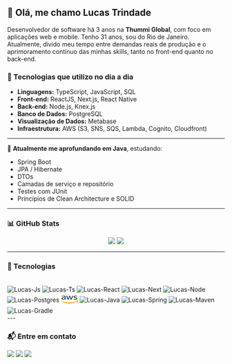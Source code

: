 ## 👋 Olá, me chamo Lucas Trindade

Desenvolvedor de software há 3 anos na **Thummi Global**, com foco em aplicações web e mobile. Tenho 31 anos, sou do Rio de Janeiro.
Atualmente, divido meu tempo entre demandas reais de produção e o aprimoramento contínuo das minhas skills, tanto no front-end quanto no back-end.

### 🚀 Tecnologias que utilizo no dia a dia
- **Linguagens:** TypeScript, JavaScript, SQL  
- **Front-end:** ReactJS, Next.js, React Native  
- **Back-end:** Node.js, Knex.js  
- **Banco de Dados:** PostgreSQL  
- **Visualização de Dados:** Metabase  
- **Infraestrutura:** AWS (S3, SNS, SQS, Lambda, Cognito, Cloudfront)

---

🧩 **Atualmente me aprofundando em Java**, estudando:
- Spring Boot  
- JPA / Hibernate  
- DTOs  
- Camadas de serviço e repositório  
- Testes com JUnit  
- Princípios de Clean Architecture e SOLID  

---

### 📊 GitHub Stats

<div align="center">
  <img height="180em" src="https://github-readme-stats.vercel.app/api?username=trslucas&show_icons=true&theme=gotham&include_all_commits=true&count_private=true"/>
  <img height="180em" src="https://github-readme-stats.vercel.app/api/top-langs/?username=trslucas&layout=compact&langs_count=7&theme=gotham"/>
</div>

---

### 🧠 Tecnologias

<div style="display: inline_block"><br>   
  <!-- Ecossistema JS -->
  <img align="center" alt="Lucas-Js" height="30" width="40" src="https://cdn.jsdelivr.net/gh/devicons/devicon/icons/javascript/javascript-original.svg">
  <img align="center" alt="Lucas-Ts" height="30" width="40" src="https://cdn.jsdelivr.net/gh/devicons/devicon/icons/typescript/typescript-original.svg">
  <img align="center" alt="Lucas-React" height="30" width="40" src="https://cdn.jsdelivr.net/gh/devicons/devicon/icons/react/react-original.svg">
  <img align="center" alt="Lucas-Next" height="30" width="40" src="https://cdn.jsdelivr.net/gh/devicons/devicon/icons/nextjs/nextjs-line.svg">
  <img align="center" alt="Lucas-Node" height="30" width="40" src="https://cdn.jsdelivr.net/gh/devicons/devicon/icons/nodejs/nodejs-original.svg">

  <!-- Banco de dados / Infra -->
  <img align="center" alt="Lucas-Postgres" height="30" width="40" src="https://cdn.jsdelivr.net/gh/devicons/devicon/icons/postgresql/postgresql-original.svg">
  <img align="center" alt="Lucas-AWS" height="30" width="40" src="https://raw.githubusercontent.com/devicons/devicon/master/icons/amazonwebservices/amazonwebservices-original-wordmark.svg">

  <!-- Ecossistema Java -->
  <img align="center" alt="Lucas-Java" height="30" width="40" src="https://cdn.jsdelivr.net/gh/devicons/devicon/icons/java/java-original.svg">
  <img align="center" alt="Lucas-Spring" height="30" width="40" src="https://cdn.jsdelivr.net/gh/devicons/devicon/icons/spring/spring-original.svg">
  <img align="center" alt="Lucas-Maven" height="30" width="40" src="https://cdn.jsdelivr.net/gh/devicons/devicon/icons/maven/maven-original.svg">
  <img align="center" alt="Lucas-Gradle" height="30" width="40" src="https://pic.vsixhub.com/a5/9d/vscjava.vscode-gradle-logo.webp">
</div>
---

### 📬 Entre em contato

<div>
  <a href="https://instagram.com/trslucas" target="_blank"><img src="https://img.shields.io/badge/-Instagram-%23E4405F?style=for-the-badge&logo=instagram&logoColor=white" target="_blank"></a>
  <a href="mailto:trslucas20@gmail.com"><img src="https://img.shields.io/badge/-Gmail-%23333?style=for-the-badge&logo=gmail&logoColor=white" target="_blank"></a>
  <a href="https://www.linkedin.com/in/trslucas" target="_blank"><img src="https://img.shields.io/badge/-LinkedIn-%230077B5?style=for-the-badge&logo=linkedin&logoColor=white" target="_blank"></a> 
</div>

